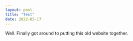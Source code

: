 ```yaml
---
layout: post
title: "Test"
date: 2022-05-17
---
```


Well. Finally got around to putting this old website together. 
